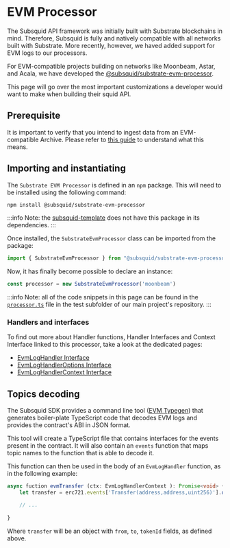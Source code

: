 # EVM Processor

The Subsquid API framework was initially built with Substrate blockchains in mind. Therefore, Subsquid is fully and natively compatible with all networks built with Substrate. More recently, however, we haved added support for EVM logs to our processors. 

For EVM-compatible projects building on networks like Moonbeam, Astar, and Acala, we have developed the [@subsquid/substrate-evm-processor](https://www.npmjs.com/package/@subsquid/substrate-evm-processor).

This page will go over the most important customizations a developer would want to make when building their squid API.

## Prerequisite

It is important to verify that you intend to ingest data from an EVM-compatible Archive. Please refer to [this guide](/archives/archives-advanced-setup) to understand what this means.

## Importing and instantiating

The `Substrate EVM Processor` is defined in an `npm` package. This will need to be installed using the following command:

```bash
npm install @subsquid/substrate-evm-processor
```
:::info Note: the [subsquid-template](https://github.com/subsquid/squid-template) does not have this package in its
dependencies.
:::

Once installed, the `SubstrateEvmProcessor` class can be imported from the package:

```typescript
import { SubstrateEvmProcessor } from "@subsquid/substrate-evm-processor"
```

Now, it has finally become possible to declare an instance:

```typescript
const processor = new SubstrateEvmProcessor('moonbeam')
```

:::info Note: all of the code snippets in this page can be found in the [`processor.ts`](https://github.com/subsquid/squid/blob/master/test/moonsama-erc721/src/processor.ts) file in the test subfolder of our main project's repository.
:::

### Handlers and interfaces

To find out more about Handler functions, Handler Interfaces and Context Interface linked to this processor, take a look at
the dedicated pages:

* [EvmLogHandler Interface](/develop-a-squid/handler-functions/handler-interfaces#evmloghandler)
* [EvmLogHandlerOptions Interface](/develop-a-squid/handler-functions/handler-options-interfaces#evmloghandleroptions)
* [EvmLogHandlerContext Interface](/develop-a-squid/handler-functions/context-interfaces#evmloghandlercontext)

## Topics decoding

The Subsquid SDK provides a command line tool ([EVM Typegen](/develop-a-squid/evm-support/squid-evm-typegen)) that generates boiler-plate TypeScript code that decodes EVM logs and provides the contract's ABI in JSON format.

This tool will create a TypeScript file that contains interfaces for the events present in the contract. It will also contain an `events` function that maps topic names to the function that is able to decode it.

This function can then be used in the body of an `EvmLogHandler` function, as in the following example:

```typescript title="processor.ts"
async fuction evmTransfer (ctx: EvmLogHandlerContext ): Promise<void> {
    let transfer = erc721.events['Transfer(address,address,uint256)'].decode(ctx)

    // ...
    
}
```

Where `transfer` will be an object with `from`, `to`, `tokenId` fields, as defined above.